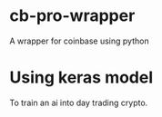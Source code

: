 # cb-pro-wrapper
A wrapper for coinbase using python

# Using keras model
To train an ai into day trading crypto.